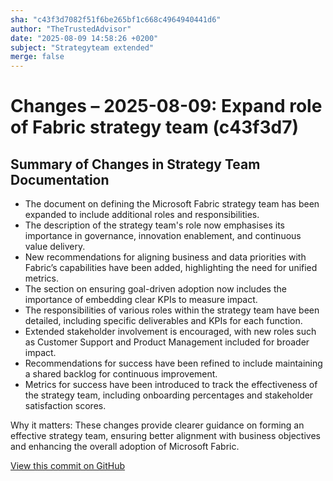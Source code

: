 ```yaml
---
sha: "c43f3d7082f51f6be265bf1c668c4964940441d6"
author: "TheTrustedAdvisor"
date: "2025-08-09 14:58:26 +0200"
subject: "Strategyteam extended"
merge: false
---
```


# Changes – 2025-08-09: Expand role of Fabric strategy team (c43f3d7)

## Summary of Changes in Strategy Team Documentation

- The document on defining the Microsoft Fabric strategy team has been expanded to include additional roles and responsibilities.
- The description of the strategy team's role now emphasises its importance in governance, innovation enablement, and continuous value delivery.
- New recommendations for aligning business and data priorities with Fabric’s capabilities have been added, highlighting the need for unified metrics.
- The section on ensuring goal-driven adoption now includes the importance of embedding clear KPIs to measure impact.
- The responsibilities of various roles within the strategy team have been detailed, including specific deliverables and KPIs for each function.
- Extended stakeholder involvement is encouraged, with new roles such as Customer Support and Product Management included for broader impact.
- Recommendations for success have been refined to include maintaining a shared backlog for continuous improvement.
- Metrics for success have been introduced to track the effectiveness of the strategy team, including onboarding percentages and stakeholder satisfaction scores.

Why it matters: These changes provide clearer guidance on forming an effective strategy team, ensuring better alignment with business objectives and enhancing the overall adoption of Microsoft Fabric.

[View this commit on GitHub](https://github.com/TheTrustedAdvisor/FabricAdoptionFramework/commit/c43f3d7082f51f6be265bf1c668c4964940441d6)
